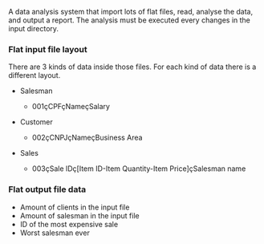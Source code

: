 A data analysis system that import lots of flat files, read, analyse the data, and output a report. The analysis must be executed every changes in the input directory.

### Flat input file layout
There are 3 kinds of data inside those files. For each kind of data there is a different layout.

 - Salesman
    - 001çCPFçNameçSalary

 - Customer
    - 002çCNPJçNameçBusiness Area
 - Sales
    - 003çSale IDç[Item ID-Item Quantity-Item Price]çSalesman name

### Flat output file data
 - Amount of clients in the input file
 - Amount of salesman in the input file
 - ID of the most expensive sale
 - Worst salesman ever

